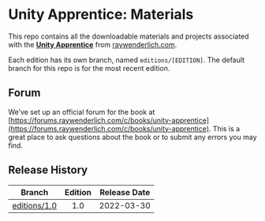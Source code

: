 # Unity Apprentice: Materials

This repo contains all the downloadable materials and projects associated with the **[Unity Apprentice](https://www.raywenderlich.com/books/unity-apprentice)** from [raywenderlich.com](https://www.raywenderlich.com).

Each edition has its own branch, named `editions/[EDITION]`. The default branch for this repo is for the most recent edition.

## Forum

We’ve set up an official forum for the book at [https://forums.raywenderlich.com/c/books/unity-apprentice](https://forums.raywenderlich.com/c/books/unity-apprentice). This is a great place to ask questions about the book or to submit any errors you may find.

## Release History

| Branch                                                                            | Edition | Release Date |
| --------------------------------------------------------------------------------- |:-------:|:------------:|
| [editions/1.0](https://github.com/raywenderlich/uapp-materials/tree/editions/1.0) | 1.0     | 2022-03-30   |

